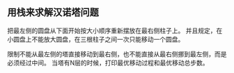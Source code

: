 ## 用栈来求解汉诺塔问题

把最左侧的圆盘从下面开始按大小顺序重新摆放在最右侧柱子上。
并且规定，在小圆盘上不能放大圆盘，在三根柱子之间一次只能移动一个圆盘。

限制不能从最左侧的塔直接移动到最右侧，也不能直接从最右侧挪到最左侧，而是必须经过中间。
当塔有N层的时候，打印最优移动过程和最优移动总步数。
